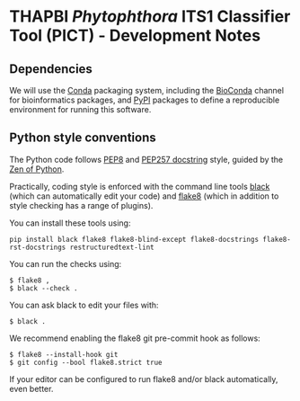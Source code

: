 # THAPBI *Phytophthora* ITS1 Classifier Tool (PICT) - Development Notes

## Dependencies

We will use the [Conda](https://conda.io/) packaging system, including the
[BioConda](https://bioconda.github.io/) channel for bioinformatics packages,
and [PyPI](https://pypi.python.org/) packages to define a reproducible
environment for running this software.

## Python style conventions

The Python code follows [PEP8](https://www.python.org/dev/peps/pep-0008/)
and [PEP257 docstring](https://www.python.org/dev/peps/pep-0257/) style,
guided by the [Zen of Python](https://www.python.org/dev/peps/pep-0020/).

Practically, coding style is enforced with the command line tools
[black](https://github.com/ambv/black) (which can automatically edit
your code) and [flake8](http://flake8.pycqa.org/) (which in addition to
style checking has a range of plugins).

You can install these tools using:

```console
pip install black flake8 flake8-blind-except flake8-docstrings flake8-rst-docstrings restructuredtext-lint
```

You can run the checks using:

```console
$ flake8 ,
$ black --check .
```

You can ask black to edit your files with:

```console
$ black .
```

We recommend enabling the flake8 git pre-commit hook as follows:

```console
$ flake8 --install-hook git
$ git config --bool flake8.strict true
```

If your editor can be configured to run flake8 and/or black automatically,
even better.
